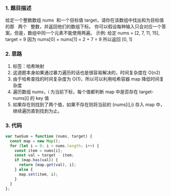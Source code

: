 ### 1. 题目描述

给定一个整数数组 nums  和一个目标值 target，请你在该数组中找出和为目标值的那   两个   整数，并返回他们的数组下标。
你可以假设每种输入只会对应一个答案。但是，数组中同一个元素不能使用两遍。
示例:
给定 nums = [2, 7, 11, 15], target = 9
因为 nums[0] + nums[1] = 2 + 7 = 9
所以返回 [0, 1]

### 2. 思路

1. 标签：哈希映射
2. 这道题本身如果通过暴力遍历的话也是很容易解决的，时间复杂度在 O(n2)
3. 由于哈希查找的时间复杂度为 O(1)，所以可以利用哈希容器 map 降低时间复杂度
4. 遍历数组 nums，i 为当前下标，每个值都判断 map 中是否存在 target-nums[i] 的 key 值
5. 如果存在则找到了两个值，如果不存在则将当前的 (nums[i],i) 存入 map 中，继续遍历直到找到为止。

### 3. 代码

```javascript
var twoSum = function (nums, target) {
  const map = new Map();
  for (let i = 0; i < nums.length; i++) {
    const item = nums[i];
    const val = target - item;
    if (map.has(val)) {
      return [map.get(val), i];
    } else {
      map.set(item, i);
    }
  }
};
```
